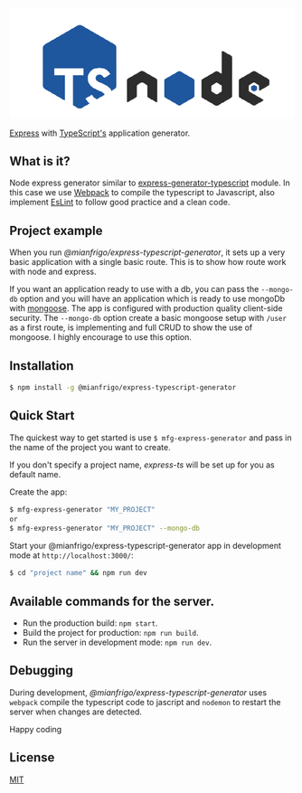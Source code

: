 ![express-typescript](https://github.com/mianfrigo/mfg-express-typescript-generator/blob/main/express-typescript-draf.png?raw=true)

[Express](https://www.npmjs.com/package/express) with [TypeScript's](https://www.npmjs.com/package/typescript) application generator.

## What is it?

Node express generator similar to [express-generator-typescript](https://github.com/seanpmaxwell/express-generator-typescript) module. In this case we use
[Webpack](https://www.npmjs.com/package/webpack) to compile the typescript to Javascript, also implement [EsLint](https://www.npmjs.com/package/eslint) to follow
good practice and a clean code.

## Project example

When you run _@mianfrigo/express-typescript-generator_, it sets up a very basic application with a single basic route.
This is to show how route work with node and express.

If you want an application ready to use with a db, you can pass the `--mongo-db` option and you will have an application which is ready to use mongoDb with [mongoose](hhttps://www.npmjs.com/package/mongoose). The app is configured with production quality client-side security. The `--mongo-db` option create a basic mongoose setup with `/user` as a first route, is implementing and full CRUD to show the use of mongoose. I highly encourage to use this option.

## Installation

```bash
$ npm install -g @mianfrigo/express-typescript-generator
```

## Quick Start

The quickest way to get started is use `$ mfg-express-generator` and pass in the name of the project you want to create.

If you don't specify a project name, _express-ts_ will be set up for you as default name.

Create the app:

```bash
$ mfg-express-generator "MY_PROJECT"
or
$ mfg-express-generator "MY_PROJECT" --mongo-db
```

Start your @mianfrigo/express-typescript-generator app
in development mode at `http://localhost:3000/`:

```bash
$ cd "project name" && npm run dev
```

## Available commands for the server.

- Run the production build: `npm start`.
- Build the project for production: `npm run build`.
- Run the server in development mode: `npm run dev`.

## Debugging

During development, _@mianfrigo/express-typescript-generator_ uses `webpack` compile the typescript code to jascript
and `nodemon` to restart the server when changes are detected.

Happy coding

## License

[MIT](LICENSE)
